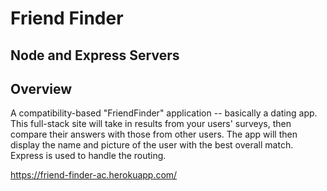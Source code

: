 # Friend Finder
## Node and Express Servers
## Overview

A compatibility-based "FriendFinder" application -- basically a dating app. This full-stack site will take in results from your users' surveys, then compare their answers with those from other users. The app will then display the name and picture of the user with the best overall match. Express is used to handle the routing.

https://friend-finder-ac.herokuapp.com/
